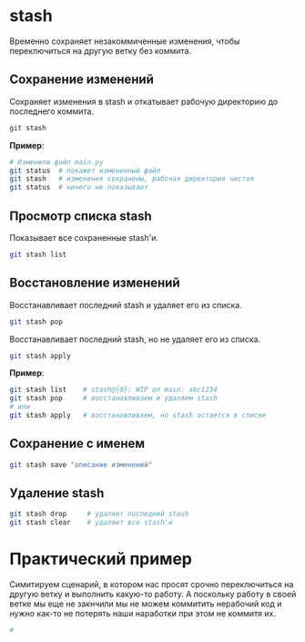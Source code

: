 # stash

Временно сохраняет незакоммиченные изменения, чтобы переключиться на другую ветку без коммита.  

## Сохранение изменений

Сохраняет изменения в stash и откатывает рабочую директорию до последнего коммита.  
```sh
git stash
```

**Пример**:  
```sh
# Изменили файл main.py
git status  # покажет измененный файл
git stash   # изменения сохранены, рабочая директория чистая
git status  # ничего не показывает
```

## Просмотр списка stash

Показывает все сохраненные stash'и.
```sh
git stash list
```

## Восстановление изменений

Восстанавливает последний stash и удаляет его из списка.
```sh
git stash pop
```

Восстанавливает последний stash, но не удаляет его из списка.
```sh
git stash apply
```

**Пример**:
```sh
git stash list    # stash@{0}: WIP on main: abc1234
git stash pop     # восстанавливаем и удаляем stash
# или
git stash apply   # восстанавливаем, но stash остается в списке
```

## Сохранение с именем

```sh
git stash save "описание изменений"
```

## Удаление stash

```sh
git stash drop     # удаляет последний stash
git stash clear    # удаляет все stash'и
```

# Практический пример

Симитируем сценарий, в котором нас просят срочно переключиться на другую ветку и выполнить какую-то работу. А поскольку работу в своей ветке мы еще не закнчили мы не можем коммитить нерабочий код и нужно как-то не потерять наши наработки при этом не коммитя их.

```sh
# 

```